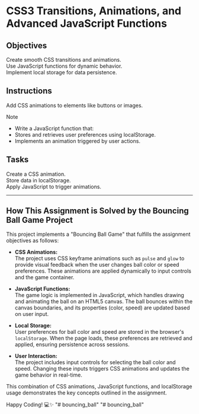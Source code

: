 # CSS3 Transitions, Animations, and Advanced JavaScript Functions

## Objectives

Create smooth CSS transitions and animations.  
Use JavaScript functions for dynamic behavior.  
Implement local storage for data persistence.

## Instructions

Add CSS animations to elements like buttons or images.

>[!NOTE]
> - Write a JavaScript function that:
> - Stores and retrieves user preferences using localStorage.
> - Implements an animation triggered by user actions.

## Tasks

Create a CSS animation.  
Store data in localStorage.  
Apply JavaScript to trigger animations.

---

## How This Assignment is Solved by the Bouncing Ball Game Project

This project implements a "Bouncing Ball Game" that fulfills the assignment objectives as follows:

- **CSS Animations:**  
  The project uses CSS keyframe animations such as `pulse` and `glow` to provide visual feedback when the user changes ball color or speed preferences. These animations are applied dynamically to input controls and the game container.

- **JavaScript Functions:**  
  The game logic is implemented in JavaScript, which handles drawing and animating the ball on an HTML5 canvas. The ball bounces within the canvas boundaries, and its properties (color, speed) are updated based on user input.

- **Local Storage:**  
  User preferences for ball color and speed are stored in the browser's `localStorage`. When the page loads, these preferences are retrieved and applied, ensuring persistence across sessions.

- **User Interaction:**  
  The project includes input controls for selecting the ball color and speed. Changing these inputs triggers CSS animations and updates the game behavior in real-time.

This combination of CSS animations, JavaScript functions, and localStorage usage demonstrates the key concepts outlined in the assignment.

Happy Coding! 💻✨
"# bouncing_ball" 
"# bouncing_ball" 
